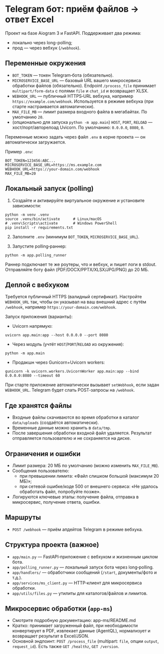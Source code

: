 # Telegram бот: приём файлов → ответ Excel

Проект на базе Aiogram 3 и FastAPI. Поддерживает два режима:
- локально через long-polling;
- прод — через вебхук (`/webhook`).


## Переменные окружения
- `BOT_TOKEN` — токен Telegram‑бота (обязательно).
- `MICROSERVICE_BASE_URL` — базовый URL вашего микросервиса обработки файлов (обязательно). Endpoint `/process_file` принимает `multipart/form-data` с полями `file` и `chat_id` и возвращает XLSX.
- `WEBHOOK_URL` — публичный HTTPS‑URL вебхука, например `https://example.com/webhook`. Используется в режиме вебхука (при старте настраивается автоматически).
- `MAX_FILE_MB` — лимит размера входного файла в мегабайтах. По умолчанию `20`.
- (опционально для запуска `python -m app.main`) `HOST`, `PORT`, `RELOAD` — хост/порт/авторелоад Uvicorn. По умолчанию: `0.0.0.0`, `8080`, `0`.

Переменные можно задать через файл `.env` в корне проекта — он автоматически загружается.

Пример `.env`:
```
BOT_TOKEN=123456:ABC...
MICROSERVICE_BASE_URL=https://ms.example.com
WEBHOOK_URL=https://your-domain.com/webhook
MAX_FILE_MB=20
```


## Локальный запуск (polling)
1) Создайте и активируйте виртуальное окружение и установите зависимости:
```
python -m venv .venv
source .venv/bin/activate      # Linux/macOS
# .venv\Scripts\activate       # Windows PowerShell
pip install -r requirements.txt
```

2) Заполните `.env` (минимум `BOT_TOKEN`, `MICROSERVICE_BASE_URL`).

3) Запустите polling‑раннер:
```
python -m app.polling_runner
```

Раннер подключает те же роутеры, что и вебхук, и пишет логи в stdout. Отправляйте боту файл (PDF/DOCX/PPTX/XLSX/JPG/PNG) до 20 МБ.


## Деплой с вебхуком
Требуется публичный HTTPS (валидный сертификат). Настройте `WEBHOOK_URL` так, чтобы он указывал на ваш внешний адрес с путём `/webhook`, например `https://your-domain.com/webhook`.

Запуск приложения (варианты):
- Uvicorn напрямую:
```
uvicorn app.main:app --host 0.0.0.0 --port 8080
```
- Через модуль (учтёт `HOST`/`PORT`/`RELOAD` из окружения):
```
python -m app.main
```
- Продакшн через Gunicorn+Uvicorn workers:
```
gunicorn -k uvicorn.workers.UvicornWorker app.main:app --bind 0.0.0.0:8080 --timeout 60
```

При старте приложение автоматически вызывает `setWebhook`, если задан `WEBHOOK_URL`. Telegram будет слать POST‑запросы на `/webhook`.


## Где хранятся файлы
- Входные файлы скачиваются во время обработки в каталог `data/uploads` (создаётся автоматически).
- Временные данные можно хранить в `data/tmp`.
- После завершения обработки входной файл удаляется. Результат отправляется пользователю и не сохраняется на диске.


## Ограничения и ошибки
- Лимит размера: 20 МБ по умолчанию (можно изменить `MAX_FILE_MB`).
- Сообщения пользователю:
  - при превышении лимита: «Файл слишком большой (максимум 20 МБ)»;
  - при сетевой ошибке/коде 500 от внешнего сервиса: «Не удалось обработать файл, попробуйте позже».
- Логируются ключевые этапы: получение файла, отправка в микросервис, получение ответа, ошибки.


## Маршруты
- `POST /webhook` — приём апдейтов Telegram в режиме вебхука.


## Структура проекта (важное)
- `app/main.py` — FastAPI‑приложение с вебхуком и жизненным циклом бота.
- `app/polling_runner.py` — локальный запуск бота через long‑polling.
- `app/handlers/` — обработчики сообщений (`/start`, документы/фото и т.д.).
- `app/services/ms_client.py` — HTTP‑клиент для микросервиса обработки.
- `app/utils/files.py` — утилиты для каталогов/файлов и лимитов.


## Микросервис обработки (`app-ms`)
- Смотрите подробную документацию: app-ms/README.md
- Кратко: принимает загруженный файл, при необходимости конвертирует в PDF, извлекает данные (AgentQL), нормализует и возвращает результат в Excel/JSON.
- Основной эндпоинт: `POST /process_file` (multipart: `file`, опции `output`, `request_id`). Есть также `GET /healthz`, `GET /version`.
